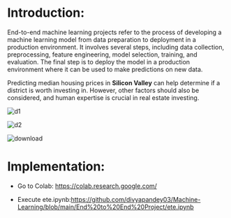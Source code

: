  # Introduction:
 
 End-to-end machine learning projects refer to the process of developing a machine learning model from data preparation to deployment in a production environment. It involves several steps, including data collection, preprocessing, feature engineering, model selection, training, and evaluation. The final step is to deploy the model in a production environment where it can be used to make predictions on new data.

Predicting median housing prices in **Silicon Valley** can help determine if a district is worth investing in. However, other factors should also be considered, and human expertise is crucial in real estate investing.


![d1](https://user-images.githubusercontent.com/23255126/219971931-a20a05b8-0dfc-4f2f-88d8-01bf5279aefe.jpg)

![d2](https://user-images.githubusercontent.com/23255126/219971992-0baa31a7-87d8-4cbc-9268-52e6c7867a20.jpg)

![download](https://user-images.githubusercontent.com/23255126/219971839-e122ab66-1045-445d-9dcb-f1c847336a22.png)





# Implementation:

- Go to Colab: https://colab.research.google.com/

- Execute ete.ipynb:https://github.com/divyapandey03/Machine-Learning/blob/main/End%20to%20End%20Project/ete.ipynb
